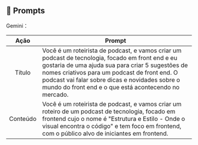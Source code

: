 ## 🧠 Prompts


Gemini：

|   Ação   | Prompt                                                                                                                                                                                                                                                                         |
| :------: | ------------------------------------------------------------------------------------------------------------------------------------------------------------------------------------------------------------------------------------------------------------------------------ |
|  Título  | Você é um roteirista de podcast, e vamos criar um podcast de tecnologia, focado em front end e eu gostaria de uma ajuda sua para criar 5 sugestões de nomes criativos para um podcast de front end. O podcast vai falar sobre dicas e novidades sobre o mundo do front end e o que está acontecendo no mercado. 
| Conteúdo | Você é um roteirista de podcast, e vamos criar um  roteiro de um podcast de tecnologia, focado em frontend cujo o nome é "Estrutura e Estilo - Onde o visual encontra o código" e tem foco em frontend,  com o público alvo de iniciantes em frontend.


